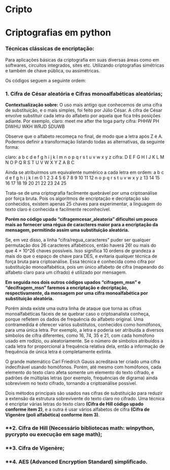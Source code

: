 #  **Cripto**
#  **Criptografias em python**

### **Técnicas clássicas de encriptação:**
Para aplicações básicas da criptografia em suas diversas áreas como em softwares, circuitos integrados, sites etc.
Utilizando criptografias simétricas e também de chave pública, ou assimétricas.

Os códigos seguem a seguinte ordem:

### **1. Cifra de César aleatória e Cifras monoalfabéticas aleatórias;**

**Contextualização sobre:**
O uso mais antigo que conhecemos de uma cifra de substituição, e o mais simples, foi feito por Júlio César. A cifra de César envolve substituir cada letra do alfabeto por aquela que fica três posições adiante.
Por exemplo,
claro: meet me after the toga party
cifra: PHHW PH DIWHU WKH WRJD SDUWB

Observe que o alfabeto recomeça no final, de modo que a letra após Z é A. Podemos definir a transformação listando todas as alternativas, da seguinte forma:

claro: a b c d e f g h i j k l m n o p q r s t u v w x y z
cifra: D E F G H I J K L M N O P Q R S T U V W X Y Z A B C

Ainda se atribuirmos um equivalente numérico a cada letra em ordem:
a b c d e f  g h  i  j   k    l   m
0 1 2 3 4 5  6 7  8 9 10  11 12
n    o   p   q   r    s    t    u    v   w   x   y   z
13 14 15 16 17 18 19 20 21 22 23 24 25

Trata-se de uma criptografia facilmente quebrável por uma criptoanálise por força bruta. 
Pois os algoritmos de encriptação e decriptação são conhecidos, existem apenas 25 chaves para experimentar, a linguagem do texto claro é conhecida e facilmente reconhecível.

**Porém no código upado “cifragemcesar_aleatoria” dificultei um pouco mais ao fornecer uma régua de caracteres maior para a encriptação da mensagem, permitindo assim uma substituição aleatória.**

Se, em vez disso, a linha “cifra/regua_caracteres” puder ser qualquer permutação dos 26 caracteres alfabéticos, então haverá 26! ou mais do que 4 × 10^26 chaves possíveis. Isso significa 10 ordens de grandeza a mais do que o espaço de chave para DES, e evitaria qualquer técnica de força bruta para criptoanálise. Essa técnica é conhecida como cifra por substituição monoalfabética, pois um único alfabeto de cifra (mapeando do alfabeto claro para um cifrado) é utilizado por mensagem.

**Em seguida nos dois outros códigos upados “cifragem_msn” e “decifragem_msn” faremos a encriptação e decriptação, respectivamente, da mensagem por uma cifra monoalfabética por substituição aleatória.** 

Porém ainda existe uma outra linha de ataque que torna as cifras monoalfabéticas fáceis de se quebrar caso o criptoanalista conheça, porque refletem os dados de frequência do alfabeto original. Uma contramedida é oferecer vários substitutos, conhecidos como homófonos, para uma única letra.
Por exemplo, a letra e poderia ser atribuída a diversos símbolos de cifra diferentes, como 16, 74, 35 e 21, com cada homófono usado em rodízio, ou aleatoriamente. Se o número de símbolos atribuídos a cada letra for proporcional à frequência relativa dela, então a informação de frequência de única letra é completamente extinta.

O grande matemático Carl Friedrich Gauss acreditava ter criado uma cifra indecifrável usando homófonos.
Porém, até mesmo com homófonos, cada elemento do texto claro afeta somente um elemento do texto cifrado, e padrões de múltiplas letras (por exemplo, frequências de digrama) ainda sobrevivem no texto cifrado, tornando a criptoanálise possível.

Dois métodos principais são usados nas cifras de substituição para reduzir a extensão da estrutura sobrevivente do texto claro no cifrado. Uma técnica é encriptar várias letras do texto claro **(Cifra de Hill código upado conforme item 2)**, e a outra é usar vários alfabetos de cifra **(Cifra de Vigenère (poli alfabética) conforme item 3)**. 


###  **2. Cifra de Hill (Necessário bibliotecas math: winpython, pycrypto ou execução em sage math);
###  **3. Cifra de Vigenère;
###  **4. AES (Advanced Encryption Standard) simplificado. 

